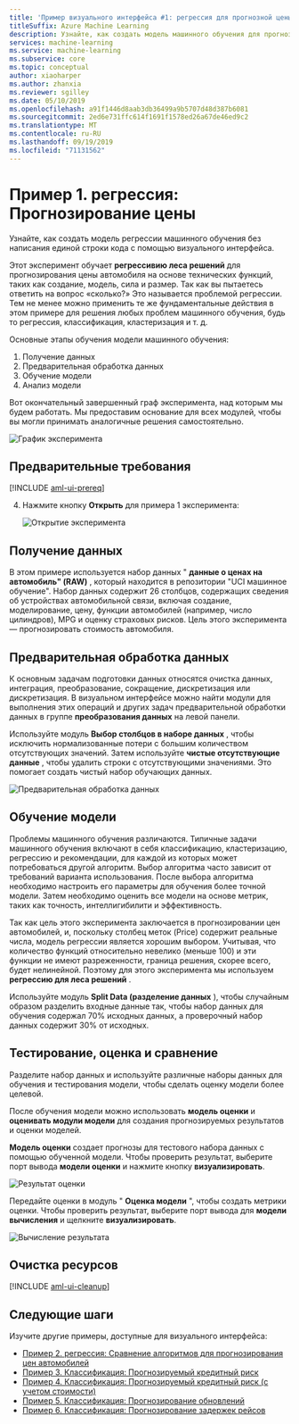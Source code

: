 ```yaml
---
title: 'Пример визуального интерфейса #1: регрессия для прогнозной цены'
titleSuffix: Azure Machine Learning
description: Узнайте, как создать модель машинного обучения для прогнозирования цены автомобиля без написания единой строки кода.
services: machine-learning
ms.service: machine-learning
ms.subservice: core
ms.topic: conceptual
author: xiaoharper
ms.author: zhanxia
ms.reviewer: sgilley
ms.date: 05/10/2019
ms.openlocfilehash: a91f1446d8aab3db36499a9b5707d48d387b6081
ms.sourcegitcommit: 2ed6e731ffc614f1691f1578ed26a67de46ed9c2
ms.translationtype: MT
ms.contentlocale: ru-RU
ms.lasthandoff: 09/19/2019
ms.locfileid: "71131562"
---
```

# <a name="sample-1---regression-predict-price"></a>Пример 1. регрессия: Прогнозирование цены

Узнайте, как создать модель регрессии машинного обучения без написания единой строки кода с помощью визуального интерфейса.

Этот эксперимент обучает **регрессивию леса решений** для прогнозирования цены автомобиля на основе технических функций, таких как создание, модель, сила и размер. Так как вы пытаетесь ответить на вопрос «сколько?» Это называется проблемой регрессии. Тем не менее можно применить те же фундаментальные действия в этом примере для решения любых проблем машинного обучения, будь то регрессия, классификация, кластеризация и т. д.

Основные этапы обучения модели машинного обучения:

1. Получение данных
1. Предварительная обработка данных
1. Обучение модели
1. Анализ модели

Вот окончательный завершенный граф эксперимента, над которым мы будем работать. Мы предоставим основание для всех модулей, чтобы вы могли принимать аналогичные решения самостоятельно.

![График эксперимента](media/how-to-ui-sample-regression-predict-automobile-price-basic/overall-graph.png)

## <a name="prerequisites"></a>Предварительные требования

[!INCLUDE [aml-ui-prereq](../../../includes/aml-ui-prereq.md)]

4. Нажмите кнопку **Открыть** для примера 1 эксперимента:

    ![Открытие эксперимента](media/how-to-ui-sample-regression-predict-automobile-price-basic/open-sample1.png)

## <a name="get-the-data"></a>Получение данных

В этом примере используется набор данных " **данные о ценах на автомобиль" (RAW)** , который находится в репозитории "UCI машинное обучение". Набор данных содержит 26 столбцов, содержащих сведения об устройствах автомобильной связи, включая создание, моделирование, цену, функции автомобилей (например, число цилиндров), MPG и оценку страховых рисков. Цель этого эксперимента — прогнозировать стоимость автомобиля.

## <a name="pre-process-the-data"></a>Предварительная обработка данных

К основным задачам подготовки данных относятся очистка данных, интеграция, преобразование, сокращение, дискретизация или дискретизация. В визуальном интерфейсе можно найти модули для выполнения этих операций и других задач предварительной обработки данных в группе **преобразования данных** на левой панели.

Используйте модуль **Выбор столбцов в наборе данных** , чтобы исключить нормализованные потери с большим количеством отсутствующих значений. Затем используйте **чистые отсутствующие данные** , чтобы удалить строки с отсутствующими значениями. Это помогает создать чистый набор обучающих данных.

![Предварительная обработка данных](./media/how-to-ui-sample-regression-predict-automobile-price-basic/data-processing.png)

## <a name="train-the-model"></a>Обучение модели

Проблемы машинного обучения различаются. Типичные задачи машинного обучения включают в себя классификацию, кластеризацию, регрессию и рекомендации, для каждой из которых может потребоваться другой алгоритм. Выбор алгоритма часто зависит от требований варианта использования. После выбора алгоритма необходимо настроить его параметры для обучения более точной модели. Затем необходимо оценить все модели на основе метрик, таких как точность, интеллигибилити и эффективность.

Так как цель этого эксперимента заключается в прогнозировании цен автомобилей, и, поскольку столбец меток (Price) содержит реальные числа, модель регрессии является хорошим выбором. Учитывая, что количество функций относительно невелико (меньше 100) и эти функции не имеют разреженности, граница решения, скорее всего, будет нелинейной. Поэтому для этого эксперимента мы используем **регрессию для леса решений** .

Используйте модуль **Split Data (разделение данных** ), чтобы случайным образом разделить входные данные так, чтобы набор данных для обучения содержал 70% исходных данных, а проверочный набор данных содержит 30% от исходных.

## <a name="test-evaluate-and-compare"></a>Тестирование, оценка и сравнение

Разделите набор данных и используйте различные наборы данных для обучения и тестирования модели, чтобы сделать оценку модели более целевой.

После обучения модели можно использовать **модель оценки** и **оценивать модули модели** для создания прогнозируемых результатов и оценки моделей.

**Модель оценки** создает прогнозы для тестового набора данных с помощью обученной модели. Чтобы проверить результат, выберите порт вывода **модели оценки** и нажмите кнопку **визуализировать**.

![Результат оценки](./media/how-to-ui-sample-regression-predict-automobile-price-basic/score-result.png)

Передайте оценки в модуль " **Оценка модели** ", чтобы создать метрики оценки. Чтобы проверить результат, выберите порт вывода для **модели вычисления** и щелкните **визуализировать**.

![Вычисление результата](./media/how-to-ui-sample-regression-predict-automobile-price-basic/evaluate-result.png)

## <a name="clean-up-resources"></a>Очистка ресурсов

[!INCLUDE [aml-ui-cleanup](../../../includes/aml-ui-cleanup.md)]

## <a name="next-steps"></a>Следующие шаги

Изучите другие примеры, доступные для визуального интерфейса:

- [Пример 2. регрессия: Сравнение алгоритмов для прогнозирования цен автомобилей](how-to-ui-sample-regression-predict-automobile-price-compare-algorithms.md)
- [Пример 3. Классификация: Прогнозируемый кредитный риск](how-to-ui-sample-classification-predict-credit-risk-basic.md)
- [Пример 4. Классификация: Прогнозируемый кредитный риск (с учетом стоимости)](how-to-ui-sample-classification-predict-credit-risk-cost-sensitive.md)
- [Пример 5. Классификация: Прогнозирование обновлений](how-to-ui-sample-classification-predict-churn.md)
- [Пример 6. Классификация: Прогнозирование задержек рейсов](how-to-ui-sample-classification-predict-flight-delay.md)
